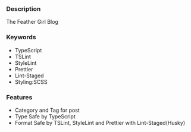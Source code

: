 ### Description

The Feather Girl Blog

### Keywords

- TypeScript
- TSLint
- StyleLint
- Prettier
- Lint-Staged
- Styling:SCSS

### Features

- Category and Tag for post
- Type Safe by TypeScript
- Format Safe by TSLint, StyleLint and Prettier with Lint-Staged(Husky)
